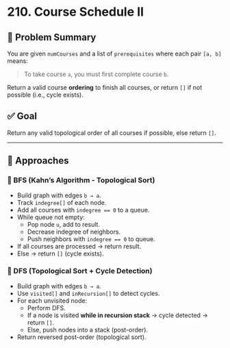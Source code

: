 # 210. Course Schedule II

## 🧠 Problem Summary
You are given `numCourses` and a list of `prerequisites` where each pair `[a, b]` means:
> To take course `a`, you must first complete course `b`.

Return a valid course **ordering** to finish all courses, or return `[]` if not possible (i.e., cycle exists).

## ✅ Goal
Return any valid topological order of all courses if possible, else return `[]`.

---

## 🚀 Approaches

### 🔄 BFS (Kahn’s Algorithm - Topological Sort)
- Build graph with edges `b → a`.
- Track `indegree[]` of each node.
- Add all courses with `indegree == 0` to a queue.
- While queue not empty:
  - Pop node `u`, add to result.
  - Decrease indegree of neighbors.
  - Push neighbors with `indegree == 0` to queue.
- If all courses are processed → return result.
- Else → return `[]` (cycle exists).

### 🧭 DFS (Topological Sort + Cycle Detection)
- Build graph with edges `b → a`.
- Use `visited[]` and `inRecursion[]` to detect cycles.
- For each unvisited node:
  - Perform DFS.
  - If a node is visited **while in recursion stack** → cycle detected → return `[]`.
  - Else, push nodes into a stack (post-order).
- Return reversed post-order (topological sort).

